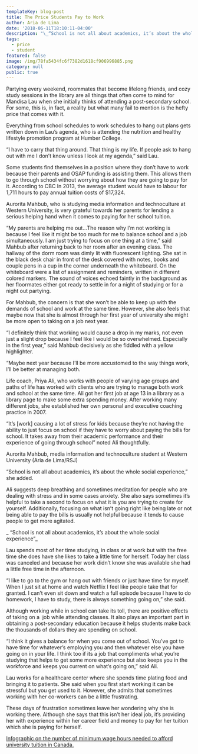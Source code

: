 ```yaml
---
templateKey: blog-post
title: The Price Students Pay to Work
author: Aria de Lima
date: '2018-06-11T18:10:11-04:00'
description: "\_“School is not all about academics, it’s about the whole social experience”."
tags:
  - price
  - student
featured: false
image: /img/78fa5434fc6f7382d1618cf906996885.png
category: null
public: true
---
```

Partying every weekend, roommates that become lifelong friends, and cozy study sessions in the library are all things that often come to mind for Mandisa Lau when she initially thinks of attending a post-secondary school. For some, this is, in fact, a reality but what many fail to mention is the hefty price that comes with it.



Everything from school schedules to work schedules to hang out plans gets written down in Lau’s agenda, who is attending the nutrition and healthy lifestyle promotion program at Humber College.



“I have to carry that thing around. That thing is my life. If people ask to hang out with me I don’t know unless I look at my agenda,” said Lau.



Some students find themselves in a position where they don’t have to work because their parents and OSAP funding is assisting them. This allows them to go through school without worrying about how they are going to pay for it. According to CBC In 2013, the average student would have to labour for 1,711 hours to pay annual tuition costs of $17,324.



Aurorita Mahbub, who is studying media information and technoculture at Western University, is very grateful towards her parents for lending a serious helping hand when it comes to paying for her school tuition.



“My parents are helping me out...The reason why I’m not working is because I feel like it might be too much for me to balance school and a job simultaneously. I am just trying to focus on one thing at a time,” said Mahbub after returning back to her room after an evening class. The hallway of the dorm room was dimly lit with fluorescent lighting. She sat in the black desk chair in front of the desk covered with notes, books and couple pens in a cup in the corner underneath the whiteboard. On the whiteboard were a list of assignment and reminders, written in different colored markers. The sound of voices echoed faintly in the background as her floormates either got ready to settle in for a night of studying or for a night out partying.



For Mahbub, the concern is that she won’t be able to keep up with the demands of school and work at the same time. However, she also feels that maybe now that she is almost through her first year of university she might be more open to taking on a job next year.



“I definitely think that working would cause a drop in my marks, not even just a slight drop because I feel like I would be so overwhelmed. Especially in the first year,” said Mahbub decisively as she fiddled with a yellow highlighter.



“Maybe next year because I’ll be more accustomed to the way things work, I’ll be better at managing both.



Life coach, Priya Ali, who works with people of varying age groups and paths of life has worked with clients who are trying to manage both work and school at the same time. Ali got her first job at age 13 in a library as a library page to make some extra spending money. After working many different jobs, she established her own personal and executive coaching practice in 2007.



“It’s \[work] causing a lot of stress for kids because they’re not having the ability to just focus on school if they have to worry about paying the bills for school. It takes away from their academic performance and their experience of going through school” noted Ali thoughtfully.



Aurorita Mahbub, media information and technoculture student at Western University (Aria de Lima/RSJ)



“School is not all about academics, it’s about the whole social experience,” she added.



Ali suggests deep breathing and sometimes meditation for people who are dealing with stress and in some cases anxiety. She also says sometimes it’s helpful to take a second to focus on what it is you are trying to create for yourself. Additionally, focusing on what isn’t going right like being late or not being able to pay the bills is usually not helpful because it tends to cause people to get more agitated.



_ “School is not all about academics, it’s about the whole social experience”_



Lau spends most of her time studying, in class or at work but with the free time she does have she likes to take a little time for herself. Today her class was canceled and because her work didn’t know she was available she had a little free time in the afternoon.



“I like to go to the gym or hang out with friends or just have time for myself. When I just sit at home and watch Netflix I feel like people take that for granted. I can’t even sit down and watch a full episode because I have to do homework, I have to study, there is always something going on,” she said.



Although working while in school can take its toll, there are positive effects of taking on a  job while attending classes. It also plays an important part in obtaining a post-secondary education because it helps students make back the thousands of dollars they are spending on school.



“I think it gives a balance for when you come out of school. You’ve got to have time for whatever’s employing you and then whatever else you have going on in your life. I think too if its a job that compliments what you’re studying that helps to get some more experience but also keeps you in the workforce and keeps you current on what’s going on,” said Ali.



Lau works for a healthcare center where she spends time plating food and bringing it to patients. She said when you first start working it can be stressful but you get used to it. However, she admits that sometimes working with her co-workers can be a little frustrating.



These days of frustration sometimes leave her wondering why she is working there. Although she says that this isn’t her ideal job, it’s providing her with experience within her career field and money to pay for her tuition which she is paying for herself.



[Infographic on the number of minimum wage hours needed to afford university tuition in Canada.](https://create.piktochart.com/output/26208485-working-university-students-in-canada)
